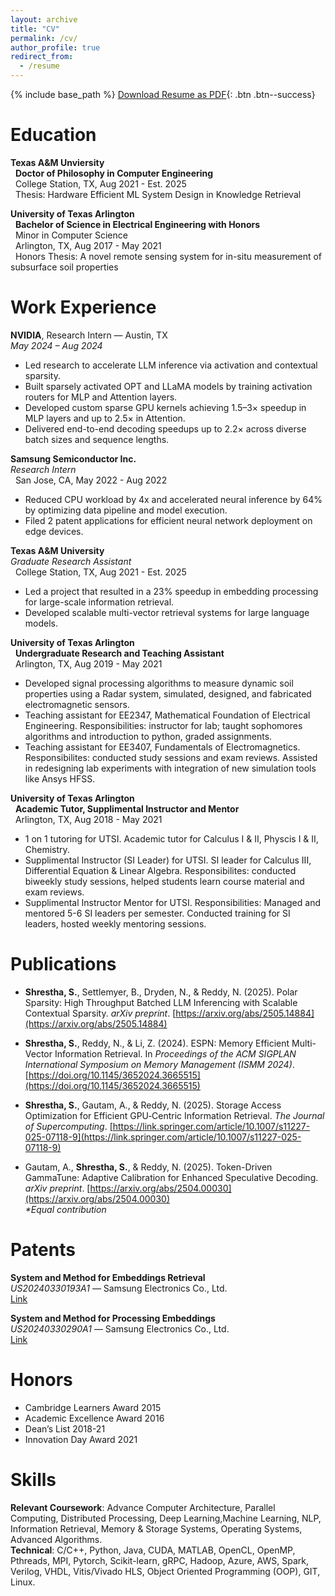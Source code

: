 ```yaml
---
layout: archive
title: "CV"
permalink: /cv/
author_profile: true
redirect_from:
  - /resume
---
```


<head>
  <meta name="description" content="This is a personal website of Susav Shrestha. This page consists of his resume or CV.">
</head>

{% include base_path %}
[Download Resume as PDF](/files/sls_resume.pdf){: .btn .btn--success}  




Education
======

**Texas A&M Unviersity**  
&nbsp; **Doctor of Philosophy in Computer Engineering**  
&nbsp; College Station, TX, Aug 2021 - Est. 2025  
&nbsp; Thesis: Hardware Efficient ML System Design in Knowledge Retrieval  

**University of Texas Arlington**  
&nbsp; **Bachelor of Science in Electrical Engineering with Honors**  
&nbsp; Minor in Computer Science  
&nbsp; Arlington, TX, Aug 2017 - May 2021  
&nbsp; Honors Thesis: A novel remote sensing system for in-situ measurement of subsurface soil properties  

Work Experience
======

**NVIDIA**, Research Intern — Austin, TX  
*May 2024 – Aug 2024*  
- Led research to accelerate LLM inference via activation and contextual sparsity.  
- Built sparsely activated OPT and LLaMA models by training activation routers for MLP and Attention layers.  
- Developed custom sparse GPU kernels achieving 1.5–3× speedup in MLP layers and up to 2.5× in Attention.  
- Delivered end-to-end decoding speedups up to 2.2× across diverse batch sizes and sequence lengths.  

**Samsung Semiconductor Inc.**  
*Research Intern*  
&nbsp; San Jose, CA, May 2022 - Aug 2022  
- Reduced CPU workload by 4x and accelerated neural inference by 64% by optimizing data pipeline and model execution.  
- Filed 2 patent applications for efficient neural network deployment on edge devices.  

**Texas A&M University**  
*Graduate Research Assistant*  
&nbsp; College Station, TX, Aug 2021 - Est. 2025  
- Led a project that resulted in a 23% speedup in embedding processing for large-scale information retrieval.  
- Developed scalable multi-vector retrieval systems for large language models.  

**University of Texas Arlington**  
&nbsp; **Undergraduate Research and Teaching Assistant**  
&nbsp; Arlington, TX, Aug 2019 - May 2021  

*  Developed signal processing algorithms to measure dynamic soil properties using a Radar system, simulated, designed, and fabricated electromagnetic sensors.  
* Teaching assistant for EE2347, Mathematical Foundation of Electrical Engineering. Responsibilities: instructor for lab; taught sophomores algorithms and introduction to python, graded assignments.  
* Teaching assistant for EE3407, Fundamentals of Electromagnetics. Responsibilites: conducted study sessions and exam reviews. Assisted in redesigning lab experiments with integration of new simulation tools like Ansys HFSS.  

**University of Texas Arlington**  
&nbsp; **Academic Tutor, Supplimental Instructor and Mentor**  
&nbsp; Arlington, TX, Aug 2018 - May 2021  
* 1 on 1 tutoring for UTSI. Academic tutor for Calculus I & II, Physcis I & II, Chemistry.
* Supplimental Instructor (SI Leader) for UTSI. SI leader for Calculus III, Differential Equation & Linear Algebra. Responsibilites: conducted biweekly study sessions, helped students learn course material and exam reviews.
* Supplimental Instructor Mentor for UTSI. Responsibilities: Managed and mentored 5-6 SI leaders per semester. Conducted training for SI leaders, hosted weekly mentoring sessions.

Publications
======

<!-- * **Shrestha, S.**, Annapareddy, N., & Li, Z. (2024). ESPN: Memory Efficient Multi-Vector Information Retrieval. -->

* **Shrestha, S.**, Settlemyer, B., Dryden, N., & Reddy, N. (2025). Polar Sparsity: High Throughput Batched LLM Inferencing with Scalable Contextual Sparsity. *arXiv preprint*. [https://arxiv.org/abs/2505.14884](https://arxiv.org/abs/2505.14884)

* **Shrestha, S.**, Reddy, N., & Li, Z. (2024). ESPN: Memory Efficient Multi-Vector Information Retrieval. In *Proceedings of the ACM SIGPLAN International Symposium on Memory Management (ISMM 2024)*. [https://doi.org/10.1145/3652024.3665515](https://doi.org/10.1145/3652024.3665515)

* **Shrestha, S.**, Gautam, A., & Reddy, N. (2025). Storage Access Optimization for Efficient GPU‑Centric Information Retrieval. *The Journal of Supercomputing*. [https://link.springer.com/article/10.1007/s11227-025-07118-9](https://link.springer.com/article/10.1007/s11227-025-07118-9)

* Gautam, A., **Shrestha, S.**, & Reddy, N. (2025). Token-Driven GammaTune: Adaptive Calibration for Enhanced Speculative Decoding. *arXiv preprint*. [https://arxiv.org/abs/2504.00030](https://arxiv.org/abs/2504.00030)  
  _*Equal contribution_

Patents
======

**System and Method for Embeddings Retrieval**  
*US20240330193A1* — Samsung Electronics Co., Ltd.  
[Link](https://patents.google.com/patent/US20240330193A1/en)

**System and Method for Processing Embeddings**  
*US20240330290A1* — Samsung Electronics Co., Ltd.  
[Link](https://patents.google.com/patent/US20240330290A1/en)


Honors
======
* Cambridge Learners Award 2015
* Academic Excellence Award 2016
* Dean’s List 2018-21
* Innovation Day Award 2021


Skills
======

**Relevant Coursework**: Advance Computer Architecture, Parallel Computing, Distributed Processing, Deep Learning,Machine Learning, NLP, Information Retrieval, Memory & Storage Systems, Operating Systems, Advanced Algorithms.  
**Technical**: C/C++, Python, Java, CUDA, MATLAB, OpenCL, OpenMP, Pthreads, MPI, Pytorch, Scikit-learn, gRPC, Hadoop, Azure, AWS, Spark, Verilog, VHDL, Vitis/Vivado HLS, Object Oriented Programming (OOP), GIT, Linux.



